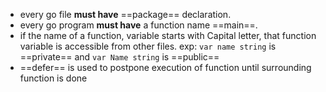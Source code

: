 - every go file **must have** ==package== declaration.
- every go program **must have** a function name ==main==.
- if the name of a function, variable starts with Capital letter, that function variable is accessible from other files. exp: `var name string` is ==private== and `var Name string` is ==public==
- ==defer== is used to postpone execution of function until surrounding function is done